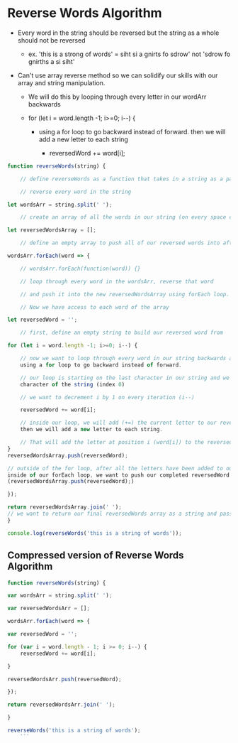 
# Reverse Words Algorithm


* Every word in the string should be reversed but the string as a whole should not be reversed
     * ex. 'this is a strong of words' = siht si a gnirts fo sdrow' not 'sdrow fo gnirths a si siht'

* Can't use array reverse method so we can solidify our skills with our array and string manipulation.
    * We will do this by looping through every letter in our wordArr backwards

    * for (let i = word.length -1; i>=0; i--) {
        * using a for loop to go backward instead of forward. then we will add a new letter to each string

            * reversedWord += word[i];

```javascript
function reverseWords(string) {

    // define reverseWords as a function that takes in a string as a parameter

    // reverse every word in the string

let wordsArr = string.split(' ');

    // create an array of all the words in our string (on every space character (' '))

let reversedWordsArray = [];

    // define an empty array to push all of our reversed words into after we have reversed each of them

wordsArr.forEach(word => {

    // wordsArr.forEach(function(word)) {}

    // loop through every word in the wordsArr, reverse that word

    // and push it into the new reversedWordsArray using forEach loop.

    // Now we have access to each word of the array

let reversedWord = '';

    // first, define an empty string to build our reversed word from

for (let i = word.length -1; i>=0; i--) {

    // now we want to loop through every word in our string backwards and add it to our empty string
    using a for loop to go backward instead of forward.

    // our loop is starting on the last character in our string and we are moving backward to the first
    character of the string (index 0)

    // we want to decrement i by 1 on every iteration (i--)

    reversedWord += word[i];

    // inside our loop, we will add (+=) the current letter to our reversed word
    then we will add a new letter to each string.

    // That will add the letter at position i (word[i]) to the reversed word
}
reversedWordsArray.push(reversedWord);

// outside of the for loop, after all the letters have been added to our reverseWord string, but still
inside of our forEach loop, we want to push our completed reversedWord string into our reversedWord array
(reversedWordsArray.push(reversedWord);)

});

return reversedWordsArray.join(' ');
// we want to return our final reversedWords array as a string and pass in a space character (' ')
}

console.log(reverseWords('this is a string of words'));
```

## Compressed version of Reverse Words Algorithm

```javascript
function reverseWords(string) {

var wordsArr = string.split(' ');

var reversedWordsArr = [];

wordsArr.forEach(word => {

var reversedWord = '';

for (var i = word.length - 1; i >= 0; i--) {
    reversedWord += word[i];

}

reversedWordsArr.push(reversedWord);

});

return reversedWordsArr.join(' ');

}

reverseWords('this is a string of words');
    ```